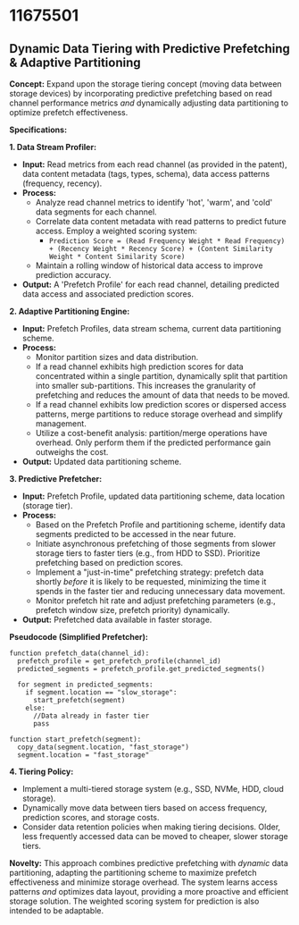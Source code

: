 # 11675501

## Dynamic Data Tiering with Predictive Prefetching & Adaptive Partitioning

**Concept:** Expand upon the storage tiering concept (moving data between storage devices) by incorporating predictive prefetching based on read channel performance metrics *and* dynamically adjusting data partitioning to optimize prefetch effectiveness.

**Specifications:**

**1. Data Stream Profiler:**

*   **Input:** Read metrics from each read channel (as provided in the patent), data content metadata (tags, types, schema), data access patterns (frequency, recency).
*   **Process:**
    *   Analyze read channel metrics to identify 'hot', 'warm', and 'cold' data segments for each channel.
    *   Correlate data content metadata with read patterns to predict future access.  Employ a weighted scoring system:
        *   `Prediction Score = (Read Frequency Weight * Read Frequency) + (Recency Weight * Recency Score) + (Content Similarity Weight * Content Similarity Score)`
    *   Maintain a rolling window of historical data access to improve prediction accuracy.
*   **Output:**  A 'Prefetch Profile' for each read channel, detailing predicted data access and associated prediction scores.

**2. Adaptive Partitioning Engine:**

*   **Input:**  Prefetch Profiles, data stream schema, current data partitioning scheme.
*   **Process:**
    *   Monitor partition sizes and data distribution.
    *   If a read channel exhibits high prediction scores for data concentrated within a single partition, dynamically split that partition into smaller sub-partitions. This increases the granularity of prefetching and reduces the amount of data that needs to be moved.
    *   If a read channel exhibits low prediction scores or dispersed access patterns, merge partitions to reduce storage overhead and simplify management.
    *   Utilize a cost-benefit analysis: partition/merge operations have overhead. Only perform them if the predicted performance gain outweighs the cost.
*   **Output:**  Updated data partitioning scheme.

**3. Predictive Prefetcher:**

*   **Input:**  Prefetch Profile, updated data partitioning scheme, data location (storage tier).
*   **Process:**
    *   Based on the Prefetch Profile and partitioning scheme, identify data segments predicted to be accessed in the near future.
    *   Initiate asynchronous prefetching of those segments from slower storage tiers to faster tiers (e.g., from HDD to SSD). Prioritize prefetching based on prediction scores.
    *   Implement a "just-in-time" prefetching strategy:  prefetch data shortly *before* it is likely to be requested, minimizing the time it spends in the faster tier and reducing unnecessary data movement.
    *   Monitor prefetch hit rate and adjust prefetching parameters (e.g., prefetch window size, prefetch priority) dynamically.
*   **Output:** Prefetched data available in faster storage.

**Pseudocode (Simplified Prefetcher):**

```
function prefetch_data(channel_id):
  prefetch_profile = get_prefetch_profile(channel_id)
  predicted_segments = prefetch_profile.get_predicted_segments()

  for segment in predicted_segments:
    if segment.location == "slow_storage":
      start_prefetch(segment)
    else:
      //Data already in faster tier
      pass

function start_prefetch(segment):
  copy_data(segment.location, "fast_storage")
  segment.location = "fast_storage"
```

**4. Tiering Policy:**

*   Implement a multi-tiered storage system (e.g., SSD, NVMe, HDD, cloud storage).
*   Dynamically move data between tiers based on access frequency, prediction scores, and storage costs.
*   Consider data retention policies when making tiering decisions. Older, less frequently accessed data can be moved to cheaper, slower storage tiers.

**Novelty:** This approach combines predictive prefetching with *dynamic* data partitioning, adapting the partitioning scheme to maximize prefetch effectiveness and minimize storage overhead.  The system learns access patterns *and* optimizes data layout, providing a more proactive and efficient storage solution. The weighted scoring system for prediction is also intended to be adaptable.